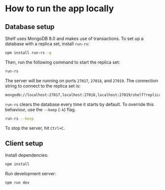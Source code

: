 # How to run the app locally

## Database setup

Shelf uses MongoDB 8.0 and makes use of transactions. To set up a database with a replica set, install `run-rs`:

```bash
npm install run-rs -g
```

Then, run the following command to start the replica set:

```bash
run-rs
```

The server will be running on ports `27017`, `27018`, and `27019`. The connection string to connect to the replica set is:

```bash
mongodb://localhost:27017,localhost:27018,localhost:27019/shelf?replicaSet=rs
```

`run-rs` clears the database every time it starts by default. To override this behaviour, use the `--keep` (`-k`) flag.

```bash
run-rs --keep
```

To stop the server, hit `Ctrl+C`.

## Client setup

Install dependencies:

```bash
npm install
```

Run development server:

```bash
npm run dev
```